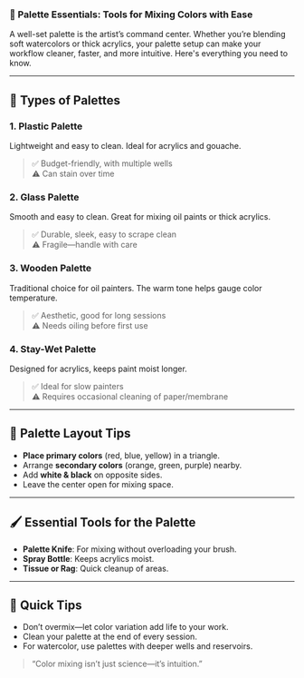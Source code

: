 ### 🎨 Palette Essentials: Tools for Mixing Colors with Ease

A well-set palette is the artist’s command center. Whether you’re blending soft watercolors or thick acrylics, your palette setup can make your workflow cleaner, faster, and more intuitive. Here's everything you need to know.

---

## 🧱 Types of Palettes

### 1. **Plastic Palette**
Lightweight and easy to clean. Ideal for acrylics and gouache.

> ✅ Budget-friendly, with multiple wells  
> ⚠️ Can stain over time

### 2. **Glass Palette**
Smooth and easy to clean. Great for mixing oil paints or thick acrylics.

> ✅ Durable, sleek, easy to scrape clean  
> ⚠️ Fragile—handle with care

### 3. **Wooden Palette**
Traditional choice for oil painters. The warm tone helps gauge color temperature.

> ✅ Aesthetic, good for long sessions  
> ⚠️ Needs oiling before first use

### 4. **Stay-Wet Palette**
Designed for acrylics, keeps paint moist longer.

> ✅ Ideal for slow painters  
> ⚠️ Requires occasional cleaning of paper/membrane

---

## 🎨 Palette Layout Tips

- **Place primary colors** (red, blue, yellow) in a triangle.
- Arrange **secondary colors** (orange, green, purple) nearby.
- Add **white & black** on opposite sides.
- Leave the center open for mixing space.

---

## 🖌️ Essential Tools for the Palette

- **Palette Knife**: For mixing without overloading your brush.
- **Spray Bottle**: Keeps acrylics moist.
- **Tissue or Rag**: Quick cleanup of areas.

---

## 🧠 Quick Tips

- Don’t overmix—let color variation add life to your work.
- Clean your palette at the end of every session.
- For watercolor, use palettes with deeper wells and reservoirs.

> “Color mixing isn’t just science—it’s intuition.”
